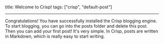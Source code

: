 title: Welcome to Crisp!
tags: ["crisp", "default-post"]

---

Congratulations! You have successfully installed the Crisp blogging engine. To start blogging, you can go into the posts folder and delete this post. Then you can add your first post! It's very simple. In Crisp, posts are written in Markdown, which is really easy to start writing.

